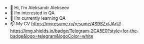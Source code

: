 - 👋 Hi, I’m Aleksandr Alekseev
- 👀 I’m interested in QA
- 🌱 I’m currently learning QA
- 📫 My CV https://myresume.ru/resume/4S9SZxfJArU/
https://img.shields.io/badge/Telegram-2CA5E0?style=for-the-badge&logo=telegram&logoColor=white


<!---
mymines2021/mymines2021 is a ✨ special ✨ repository because its `README.md` (this file) appears on your GitHub profile.
You can click the Preview link to take a look at your changes.
--->
